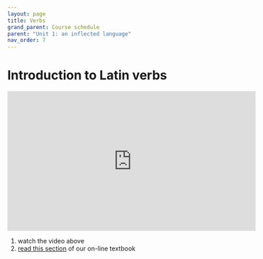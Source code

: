 ```yaml
---
layout: page
title: Verbs
grand_parent: Course schedule
parent: "Unit 1: an inflected language"
nav_order: 7
---
```



# Introduction to Latin verbs


<iframe width="560" height="315" src="https://www.youtube.com/embed/3W-s_L82MLc" frameborder="0" allow="accelerometer; autoplay; encrypted-media; gyroscope; picture-in-picture" allowfullscreen></iframe>

1. watch the video above
2. [read this section](https://lingualatina.github.io/textbook/presentation/02-verbs/overview/) of our on-line textbook
